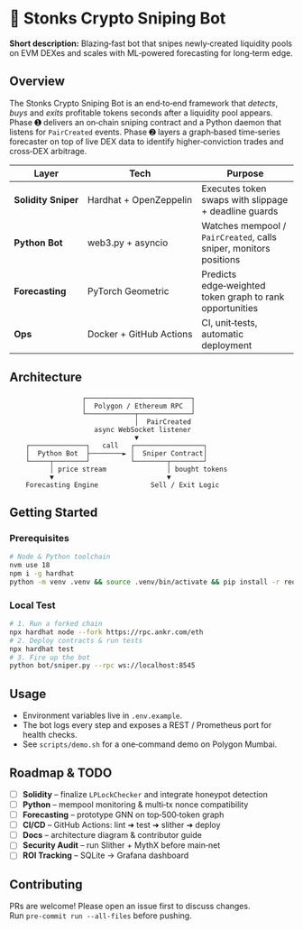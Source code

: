 ﻿# 💸 Stonks Crypto Sniping Bot

**Short description:** Blazing‑fast bot that snipes newly‑created liquidity pools on EVM DEXes and scales with ML‑powered forecasting for long‑term edge.

## Overview
The Stonks Crypto Sniping Bot is an end‑to‑end framework that *detects*, *buys* and *exits* profitable tokens seconds after a liquidity pool appears.  
Phase ➊ delivers an on‑chain sniping contract and a Python daemon that listens for `PairCreated` events. Phase ➋ layers a graph‑based time‑series forecaster on top of live DEX data to identify higher‑conviction trades and cross‑DEX arbitrage.

| Layer | Tech | Purpose |
|-------|------|---------|
| **Solidity Sniper** | Hardhat + OpenZeppelin | Executes token swaps with slippage + deadline guards |
| **Python Bot** | web3.py + asyncio | Watches mempool / `PairCreated`, calls sniper, monitors positions |
| **Forecasting** | PyTorch Geometric | Predicts edge‑weighted token graph to rank opportunities |
| **Ops** | Docker + GitHub Actions | CI, unit‑tests, automatic deployment |

## Architecture
```
                  ┌──────────────────────────┐
                  │  Polygon / Ethereum RPC  │
                  └────────────┬─────────────┘
                               │  PairCreated
                     async WebSocket listener
                               ▼
    ┌──────────────┐   call   ┌─────────────────┐
    │  Python Bot  ├────────► │  Sniper Contract│
    └─────┬────────┘          └────────┬────────┘
          │ price stream               │ bought tokens
          ▼                            ▼
    Forecasting Engine             Sell / Exit Logic
```

## Getting Started
### Prerequisites
```bash
# Node & Python toolchain
nvm use 18
npm i -g hardhat
python -m venv .venv && source .venv/bin/activate && pip install -r requirements.txt
```

### Local Test
```bash
# 1. Run a forked chain
npx hardhat node --fork https://rpc.ankr.com/eth
# 2. Deploy contracts & run tests
npx hardhat test
# 3. Fire up the bot
python bot/sniper.py --rpc ws://localhost:8545
```

## Usage
* Environment variables live in `.env.example`.
* The bot logs every step and exposes a REST / Prometheus port for health checks.
* See `scripts/demo.sh` for a one‑command demo on Polygon Mumbai.

## Roadmap & TODO
- [ ] **Solidity** – finalize `LPLockChecker` and integrate honeypot detection  
- [ ] **Python** – mempool monitoring & multi‑tx nonce compatibility  
- [ ] **Forecasting** – prototype GNN on top‑500‑token graph  
- [ ] **CI/CD** – GitHub Actions: lint ➜ test ➜ slither ➜ deploy  
- [ ] **Docs** – architecture diagram & contributor guide  
- [ ] **Security Audit** – run Slither + MythX before main‑net  
- [ ] **ROI Tracking** – SQLite → Grafana dashboard  

## Contributing
PRs are welcome! Please open an issue first to discuss changes.  
Run `pre-commit run --all-files` before pushing.
